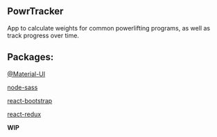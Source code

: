## PowrTracker

App to calculate weights for common powerlifting programs, as well as track progress over time.

## Packages:

[@Material-UI](https://www.npmjs.com/package/@material-ui/core)

[node-sass](https://github.com/sass/node-sass)

[react-bootstrap](https://react-bootstrap.github.io/)

[react-redux](https://react-redux.js.org/)

**WIP**
